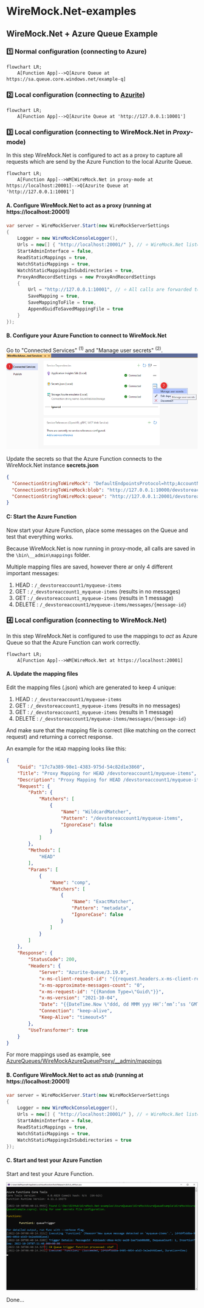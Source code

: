 ﻿# WireMock.Net-examples

## WireMock.Net + Azure Queue Example


### :one: Normal configuration (connecting to Azure)
```mermaid
flowchart LR;
    A[Function App]-->Q[Azure Queue at https://sa.queue.core.windows.net/example-q]
```


### :two: Local configuration (connecting to [Azurite](https://learn.microsoft.com/en-us/azure/storage/common/storage-use-azurite?tabs=visual-studio))

```mermaid
flowchart LR;
    A[Function App]-->Q[Azurite Queue at 'http://127.0.0.1:10001']
```

### :three: Local configuration (connecting to WireMock.Net in *Proxy*-mode)

In this step WireMock.Net is configured to act as a proxy to capture all requests which are send by the Azure Function to the local Azurite Queue.


```mermaid
flowchart LR;
    A[Function App]-->WM[WireMock.Net in proxy-mode at https://localhost:20001]-->Q[Azurite Queue at 'http://127.0.0.1:10001']
```

#### A. Configure WireMock.Net to act as a proxy (running at https://localhost:20001)
``` c#
var server = WireMockServer.Start(new WireMockServerSettings
{
    Logger = new WireMockConsoleLogger(),
    Urls = new[] { "http://localhost:20001/" }, // ⭐ WireMock.Net listens at port 20001
    StartAdminInterface = false,
    ReadStaticMappings = true,
    WatchStaticMappings = true,
    WatchStaticMappingsInSubdirectories = true,
    ProxyAndRecordSettings = new ProxyAndRecordSettings
    {
        Url = "http://127.0.0.1:10001", // ⭐ All calls are forwarded to the real Azurite instance
        SaveMapping = true,
        SaveMappingToFile = true,
        AppendGuidToSavedMappingFile = true
    }
});
```


#### B. Configure your Azure Function to connect to WireMock.Net

Go to "Connected Services" <sup>(1)</sup> and "Manage user secrets" <sup>(2)</sup>.
![connected-services](AzureQueues/connected-services.png)

Update the secrets so that the Azure Function connects to  the WireMock.Net instance
**secrets.json**
``` json
{
  "ConnectionStringToWireMock": "DefaultEndpointsProtocol=http;AccountName=devstoreaccount1;AccountKey=Eby8vdM02xNOcqFlqUwJPLlmEtlCDXJ1OUzFT50uSRZ6IFsuFq2UVErCz4I6tq/K1SZFPTOtr/KBHBeksoGMGw==;BlobEndpoint=http://127.0.0.1:10000/devstoreaccount1;QueueEndpoint=http://127.0.0.1:20001/devstoreaccount1;TableEndpoint=http://127.0.0.1:10002/devstoreaccount1;",
  "ConnectionStringToWireMock:blob": "http://127.0.0.1:10000/devstoreaccount1",
  "ConnectionStringToWireMock:queue": "http://127.0.0.1:20001/devstoreaccount1"
}
```

#### C: Start the Azure Function
Now start your Azure Function, place some messages on the Queue and test that everything works.

Because WireMock.Net is now running in proxy-mode, all calls are saved in the `\bin\__admin\mappings` folder.

Multiple mapping files are saved, however there ar only 4 different important messages:

1. HEAD : `/_devstoreaccount1/myqueue-items`
2. GET : `/_devstoreaccount1_myqueue-items` (results in no messages)
3. GET : `/_devstoreaccount1_myqueue-items` (results in 1 message)
4. DELETE : `/_devstoreaccount1/myqueue-items/messages/{message-id}`


### :four: Local configuration (connecting to WireMock.Net)

In this step WireMock.Net is configured to use the mappings to *act* as Azure Queue so that the Azure Function can work correctly.

```mermaid
flowchart LR;
    A[Function App]-->WM[WireMock.Net at https://localhost:20001]
```

#### A. Update the mapping files
Edit the mapping files (.json) which are generated to keep 4 unique:
1. HEAD : `/_devstoreaccount1/myqueue-items`
2. GET : `/_devstoreaccount1_myqueue-items` (results in no messages)
3. GET : `/_devstoreaccount1_myqueue-items` (results in 1 message)
4. DELETE : `/_devstoreaccount1/myqueue-items/messages/{message-id}`

And make sure that the mapping file is correct (like matching on the correct request) and returning a correct response.

An example for the `HEAD` mapping looks like this:
``` json
{
    "Guid": "17c7a389-98e1-4383-975d-54c82d1e3860",
    "Title": "Proxy Mapping for HEAD /devstoreaccount1/myqueue-items",
    "Description": "Proxy Mapping for HEAD /devstoreaccount1/myqueue-items",
    "Request": {
        "Path": {
            "Matchers": [
                {
                    "Name": "WildcardMatcher",
                    "Pattern": "/devstoreaccount1/myqueue-items",
                    "IgnoreCase": false
                }
            ]
        },
        "Methods": [
            "HEAD"
        ],
        "Params": [
            {
                "Name": "comp",
                "Matchers": [
                    {
                        "Name": "ExactMatcher",
                        "Pattern": "metadata",
                        "IgnoreCase": false
                    }
                ]
            }
        ]
    },
    "Response": {
        "StatusCode": 200,
        "Headers": {
            "Server": "Azurite-Queue/3.19.0",
            "x-ms-client-request-id": "{{request.headers.x-ms-client-request-id}}",
            "x-ms-approximate-messages-count": "0",
            "x-ms-request-id": "{{Random Type=\"Guid\"}}",
            "x-ms-version": "2021-10-04",
            "Date": "{{DateTime.Now \"ddd, dd MMM yyy HH’:’mm’:’ss ‘GMT’\"}}",
            "Connection": "keep-alive",
            "Keep-Alive": "timeout=5"
        },
        "UseTransformer": true
    }
}
```

For more mappings used as example, see [AzureQueues/WireMockAzureQueueProxy/__admin/mappings](https://github.com/WireMock-Net/WireMock.Net-examples/tree/main/AzureQueues/WireMockAzureQueueProxy/__admin/mappings)


#### B. Configure WireMock.Net to act as *stub* (running at https://localhost:20001)
``` c#
var server = WireMockServer.Start(new WireMockServerSettings
{
    Logger = new WireMockConsoleLogger(),
    Urls = new[] { "http://localhost:20001/" }, // ⭐ WireMock.Net listens at port 20001
    StartAdminInterface = false,
    ReadStaticMappings = true,
    WatchStaticMappings = true,
    WatchStaticMappingsInSubdirectories = true
});
```


#### C. Start and test your Azure Function

Start and test your Azure Function.

![azurefunction](AzureQueues/azurefunction.png)

Done...